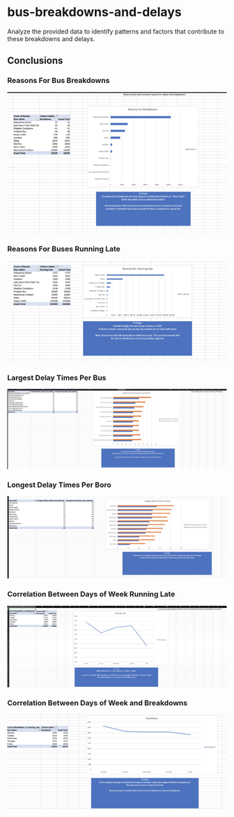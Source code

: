 # bus-breakdowns-and-delays
Analyze the provided data to identify patterns and factors that contribute to these breakdowns and delays.

## Conclusions
### Reasons For Bus Breakdowns
![](images/reasons_for_breakdowns.png)
### Reasons For Buses Running Late
![](images/reasons_for_running_late.png)
### Largest Delay Times Per Bus
![](images/delay_times_per_bus.png)
### Longest Delay Times Per Boro
![](images/delay_times_per_boro.png)
### Correlation Between Days of Week Running Late
![](images/running_late_correlation.png)
### Correlation Between Days of Week and Breakdowns
![](images/breakdowns_correlations.png)
